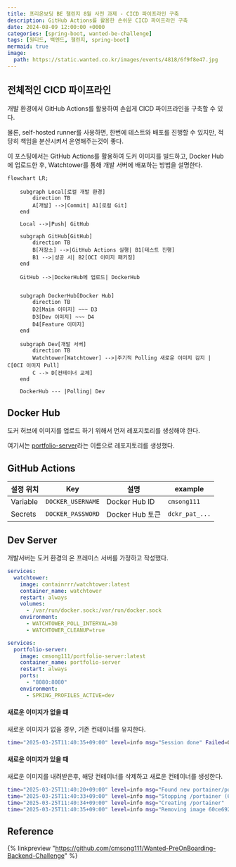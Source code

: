 ```yaml
---
title: 프리온보딩 BE 챌린지 8월 사전 과제 - CICD 파이프라인 구축
description: GitHub Actions를 활용한 손쉬운 CICD 파이프라인 구축
date: 2024-08-09 12:00:00 +0000
categories: [spring-boot, wanted-be-challenge]
tags: [원티드, 백엔드, 챌린지, spring-boot]
mermaid: true
image:
  path: https://static.wanted.co.kr/images/events/4818/6f9f8e47.jpg
---
```

## 전체적인 CICD 파이프라인

개발 환경에서 GitHub Actions를 활용하여 손쉽게 CICD 파이프라인을 구축할 수 있다.

물론, self-hosted runner를 사용하면, 한번에 테스트와 배포를 진행할 수 있지만, 적당히 책임을 분산시켜서 운영해주는것이 좋다.

이 포스팅에서는 GitHub Actions를 활용하여 도커 이미지를 빌드하고, Docker Hub에 업로드한 후, Watchtower를 통해 개발 서버에 배포하는 방법을 설명한다.

```mermaid
flowchart LR;

    subgraph Local[로컬 개발 환경]
        direction TB
        A[개발] -->|Commit| A1[로컬 Git]
    end

    Local -->|Push| GitHub

    subgraph GitHub[GitHub]
        direction TB
        B[저장소] -->|GitHub Actions 실행| B1[테스트 진행]
        B1 -->|성공 시| B2[OCI 이미지 패키징]
    end

    GitHub -->|DockerHub에 업로드| DockerHub


    subgraph DockerHub[Docker Hub]
        direction TB
        D2[Main 이미지] ~~~ D3
        D3[Dev 이미지] ~~~ D4
        D4[Feature 이미지] 
    end

    subgraph Dev[개발 서버]
        direction TB
        Watchtower[Watchtower] -->|주기적 Polling 새로운 이미지 감지 | C[OCI 이미지 Pull]
        C --> D[컨테이너 교체]
    end

    DockerHub --- |Polling| Dev
```

## Docker Hub

도커 허브에 이미지를 업로드 하기 위해서 먼저 레포지토리를 생성해야 한다.

여기서는 [portfolio-server](https://hub.docker.com/r/cmsong111/portfolio-server)라는 이름으로 레포지토리를 생성했다.

## GitHub Actions

| 설정 위치 | Key | 설명 |example|
| --- | --- | --- |  --- |
|  Variable  | `DOCKER_USERNAME` | Docker Hub ID | `cmsong111` |
| Secrets  | `DOCKER_PASSWORD` | Docker Hub 토큰 | `dckr_pat_...` |

<script src="https://gist.github.com/cmsong111/ec85a7fe106ba6bbd98873f7d9351aba.js"></script>

## Dev Server

개발서버는 도커 환경의 온 프레미스 서버를 가정하고 작성했다.

```yaml
services:
  watchtower:
    image: containrrr/watchtower:latest
    container_name: watchtower
    restart: always
    volumes:
      - /var/run/docker.sock:/var/run/docker.sock
    environment:
      - WATCHTOWER_POLL_INTERVAL=30
      - WATCHTOWER_CLEANUP=true
```

```yaml
services:
  portfolio-server:
    image: cmsong111/portfolio-server:latest
    container_name: portfolio-server
    restart: always
    ports:
      - "8080:8080"
    environment:
      - SPRING_PROFILES_ACTIVE=dev
```

#### 새로운 이미지가 없을 떄
새로운 이미지가 없을 경우, 기존 컨테이너를 유지한다.
```zsh
time="2025-03-25T11:40:35+09:00" level=info msg="Session done" Failed=0 Scanned=11 Updated=1 notify=no
```

#### 새로운 이미지가 있을 때

새로운 이미지를 내려받은후, 해당 컨테이너를 삭제하고 새로운 컨테이너를 생성한다.

```zsh
time="2025-03-25T11:40:20+09:00" level=info msg="Found new portainer/portainer-ce:latest image (7f10a26bfdda)"
time="2025-03-25T11:40:33+09:00" level=info msg="Stopping /portainer (6e0de4c471ef) with SIGTERM"
time="2025-03-25T11:40:34+09:00" level=info msg="Creating /portainer"
time="2025-03-25T11:40:35+09:00" level=info msg="Removing image 60ce692bb8b5"
```



## Reference

{% linkpreview "https://github.com/cmsong111/Wanted-PreOnBoarding-Backend-Challenge" %}